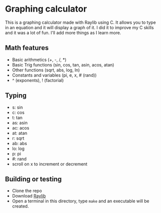 # Graphing calculator
This is a graphing calculator made with Raylib using C. It allows you to type in an equation and it will display a graph of it. I did it to improve my C skills and it was a lot of fun. I'll add more things as I learn more.

## Math features
- Basic arithmetics (+, -, /, *)
- Basic Trig functions (sin, cos, tan, asin, acos, atan)
- Other functions (sqrt, abs, log, ln)
- Constants and variables (pi, e, x, # (rand))
- ^ (exponents), ! (factorial)

## Typing
- s: sin
- c: cos
- t: tan
- as: asin
- ac: acos
- at: atan
- r: sqrt
- ab: abs
- lo: log
- p: pi
- #: rand
- scroll on x to increment or decrement

## Building or testing
- Clone the repo
- Download [Raylib](https://www.raylib.com/)
- Open a terminal in this directory, type `make` and an executable will be created.
